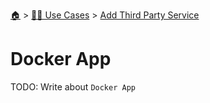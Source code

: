 <!--startTocHeader-->
[🏠](../../README.md) > [👷🏽 Use Cases](../README.md) > [Add Third Party Service](README.md)
# Docker App
<!--endTocHeader-->
TODO: Write about `Docker App`
<!--startTocSubtopic-->

<!--endTocSubtopic-->